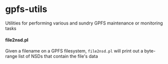 gpfs-utils
==========

Utilities for performing various and sundry GPFS maintenance or monitoring tasks


#### file2nsd.pl

Given a filename on a GPFS filesystem, `file2nsd.pl` will print out a byte-range list of NSDs that contain the file's data
